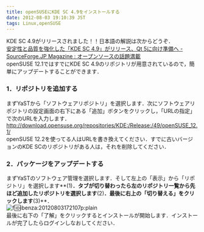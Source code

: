 ```yaml
---
title: openSUSEにKDE SC 4.9をインストールする
date: 2012-08-03 19:10:39 JST
tags: Linux,openSUSE
---
```


KDE SC 4\.9がリリースされました！！日本語の解説は次からどうぞ．  
[安定性と品質を強化した「KDE SC 4\.9」がリリース、Qt 5に向け準備へ \- SourceForge\.JP Magazine : オープンソースの話題満載](http://sourceforge.jp/magazine/12/08/02/2116203)  
openSUSE 12\.1ではすでにKDE SC 4\.9のリポジトリが用意されているので，簡単にアップデートすることができます．

### 1．リポジトリを追加する

まずYaSTから「ソフトウェアリポジトリ」を選択します．次にソフトウェアリポジトリの設定画面の右下にある「追加」ボタンをクリックし，「URLの指定」で次のURLを入力します．  
[http://download\.opensuse\.org/repositories/KDE:/Release:/49/openSUSE\_12\.1/](http://download.opensuse.org/repositories/KDE:/Release:/49/openSUSE_12.1/)  
openSUSE 12\.2を使ってる人はURLを書き換えてください．すでに古いバージョンのKDE SCのリポジトリがある人は，それを削除してください．

### 2．パッケージをアップデートする

まずYaSTのソフトウェア管理を選択します．そして左上の「表示」から「リポジトリ」を選択します**\(1\)**．タブが切り替わったら左のリポジトリ一覧から先ほど追加したリポジトリを選択します**\(2\)**．最後に右上の「切り替える」をクリックします**\(3\)**．  
![f:id:ibenza:20120803172107p:plain](/2012/08/03/20120803172107.png)  
最後に右下の「了解」をクリックするとインストールが開始します．インストールが完了したらログインしなおしてください．

